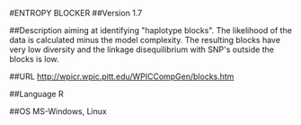 #ENTROPY BLOCKER
##Version
1.7

##Description
aiming at identifying "haplotype blocks". The likelihood of the data is calculated minus the model complexity. The resulting blocks have very low diversity and the linkage disequilibrium with SNP's outside the blocks is low.

##URL
http://wpicr.wpic.pitt.edu/WPICCompGen/blocks.htm

##Language
R

##OS
MS-Windows, Linux

